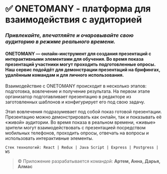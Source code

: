 
# :white_check_mark: ONETOMANY - платформа для взаимодействия с аудиторией

### **_Привлекайте, впечатляйте и очаровывайте свою аудиторию в режиме реального времени._**

#### ONETOMANY — онлайн-инструмент для создания презентаций с интерактивными элементами для обучения. Во время показа презентаций участники могут проходить подготовленные опросы. Наш сервис подойдёт для демонстрации презентаций на брифингах, удалённым командам и для личного использования.

Взаимодействие с ONETOMANY происходит в несколько этапов: подготовка, вовлечение и получение результата. 
На первом этапе организатор подготавливает презентацию в редакторе из заготовленных шаблонов и конфигурирует его под свою задачу.

Этап вовлечения подразумевает под собой показ готовой презентации. Презентацию можно демонстрировать как онлайн, так и показывать её «живой» аудитории. Во время показа в реальном времени, «живые» зрители могут взаимодействовать с презентацией посредством мобильных телефонов, проходить опросы, отвечать на вопросы и использовать интерактивные элементы.

```shell
Стек технологий: React | Redux | Java Script | Express | Postgress | WS
```
> &copy; Приложение разрабатывается командой: **Артем, Анна, Дарья, Алмас**



